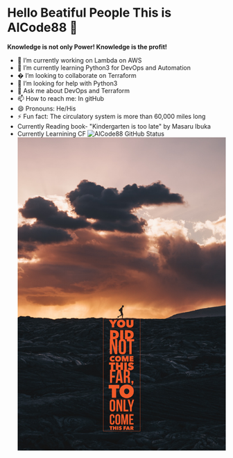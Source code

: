 # Hello Beatiful People This is AlCode88 👋
**Knowledge is not only Power! Knowledge is the profit!**

- 🔭 I’m currently working on Lambda on AWS
- 🌱 I’m currently learning Python3 for DevOps and Automation
- � I’m looking to collaborate on Terraform
- 🤔 I’m looking for help with Python3
- 💬 Ask me about DevOps and Terraform
- 📫 How to reach me: In gitHub
- 😄 Pronouns: He/His
- ⚡ Fun fact: The circulatory system is more than 60,000 miles long
- Currently Reading book- "Kindergarten is too late" by Masaru Ibuka
- Currently Learnining CF
![AlCode88 GitHub Status](https://github-readme-stats.vercel.app/api?username=AlCode88&theme=dark&show_icons=true&title_color=000000&icon_color=000000&text_color=000000&bg_color=FFA500)
![images](./images/i1.PNG)

